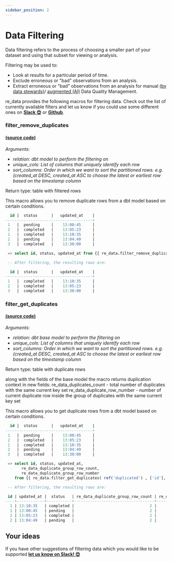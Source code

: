 ```yaml
---
sidebar_position: 2
---
```


# Data Filtering

Data filtering refers to the process of choosing a smaller part of your dataset and using that subset for viewing or analysis.

Filtering may be used to:
- Look at results for a particular period of time.
- Exclude erroneous or "bad" observations from an analysis.
- Extract erroneous or "bad" observations from an analysis for manual [(by data stewards)](https://www.gartner.com/en/documents/554646/best-practices-for-data-stewardship)/ [augmented (AI)](https://www2.deloitte.com/nl/nl/pages/enterprise-technology-and-performance/articles/augmented-data-management-beyond-the-hype.html) Data Quality Management.

re_data provides the following macros for filtering data. Check out the list of currently available filters and let us know if you could use some different ones on **[Slack 😊](https://www.getre.io/slack)** or **[Github](https://github.com/re-data/re-data/issues/new?assignees=&labels=&template=macro_request.md&title=%5BMACRO%5D)**.

### filter_remove_duplicates
#### [(source code)](https://re-data.github.io/dbt-re-data/#!/macro/macro.re_data.filter_remove_duplicates)
*Arguments:*
- *relation: dbt model to perform the filtering on*
- *unique_cols: List of columns that uniquely identify each row*
- *sort_columns: Order in which we want to sort the partitioned rows. e.g. (created_at DESC, created_at ASC to choose the latest or earliest row based on the timestamp column*

Return type: table with filtered rows

This macro allows you to remove duplicate rows from a dbt model based on certain conditions.

```sql
  id |  status      |   updated_at    |
--------------------------------------+
 1   |  pending     |    13:00:45     |
 2   |  completed   |    13:05:23     |
 1   |  completed   |    13:10:35     |
 2   |  pending     |    13:04:49     |
 3   |  completed   |    13:30:00     |

 => select id, status, updated_at from {{ re_data.filter_remove_duplicates(ref('duplicated'), ['id'], ['updated_at desc']) }} duplicates

 -- After filtering, the resulting rows are:

  id |  status      |   updated_at    |
--------------------------------------+
 1   |  completed   |    13:10:35     |
 2   |  completed   |    13:05:23     |
 3   |  completed   |    13:30:00     |
```
### filter_get_duplicates
#### [(source code)](https://re-data.github.io/dbt-re-data/#!/macro/macro.re_data.filter_get_duplicates)
*Arguments:*
- *relation: dbt base model to perform the filtering on*
- *unique_cols: List of columns that uniquely identify each row*
- *sort_columns: Order in which we want to sort the partitioned rows. e.g. (created_at DESC, created_at ASC to choose the latest or earliest row based on the timestamp column*

Return type: table with duplicate rows

along with the fields of the base model the macro returns duplication context in new fields:
re_data_duplicates_count - total number of duplicates with the same current key set
re_data_duplicate_row_number - number of current duplicate row inside the group of duplicates with the same current key set


This macro allows you to get duplicate rows from a dbt model based on certain conditions.

```sql
  id |  status      |   updated_at    |
--------------------------------------+
 1   |  pending     |    13:00:45     |
 2   |  completed   |    13:05:23     |
 1   |  completed   |    13:10:35     |
 2   |  pending     |    13:04:49     |
 3   |  completed   |    13:30:00     |

 => select id, status, updated_at,
	   re_data_duplicate_group_row_count, 
	   re_data_duplicate_group_row_number
	from {{ re_data.filter_get_duplicates( ref('duplicated') , ['id'], ['updated_at desc']) }}  duplicates

 -- After filtering, the resulting rows are:

 id | updated_at |  status   | re_data_duplicate_group_row_count | re_data_duplicate_group_row_number
----+------------+-----------+-----------------------------------+------------------------------------
  1 | 13:10:35   | completed |                                 2 |                                  1
  1 | 13:00:45   | pending   |                                 2 |                                  2
  2 | 13:05:23   | completed |                                 2 |                                  1
  2 | 13:04:49   | pending   |                                 2 |                                  2
```

## Your ideas

If you have other suggestions of filtering data which you would like to be supported
**[let us know on Slack! 😊](https://www.getre.io/slack)**
